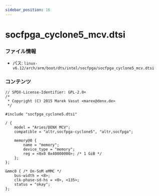 ```yaml
---
sidebar_position: 16
---
```

# socfpga_cyclone5_mcv.dtsi

### ファイル情報

- パス: `linux-v6.12/arch/arm/boot/dts/intel/socfpga/socfpga_cyclone5_mcv.dtsi`

### コンテンツ

```dtsi
// SPDX-License-Identifier: GPL-2.0+
/*
 * Copyright (C) 2015 Marek Vasut <marex@denx.de>
 */

#include "socfpga_cyclone5.dtsi"

/ {
	model = "Aries/DENX MCV";
	compatible = "altr,socfpga-cyclone5", "altr,socfpga";

	memory@0 {
		name = "memory";
		device_type = "memory";
		reg = <0x0 0x40000000>; /* 1 GiB */
	};
};

&mmc0 {	/* On-SoM eMMC */
	bus-width = <8>;
	clk-phase-sd-hs = <0>, <135>;
	status = "okay";
};

```
